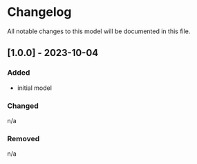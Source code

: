 # Changelog
All notable changes to this model will be documented in this file.

## [1.0.0] - 2023-10-04
### Added
- initial model

### Changed
n/a

### Removed
n/a
